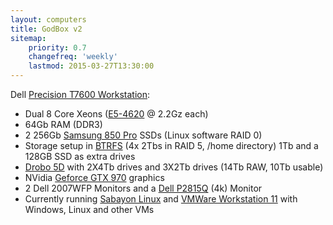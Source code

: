 ```yaml
---
layout: computers
title: GodBox v2
sitemap:
    priority: 0.7
    changefreq: 'weekly'
    lastmod: 2015-03-27T13:30:00
---
```


Dell [Precision T7600 Workstation][9]:

* Dual 8 Core Xeons ([E5-4620][2] @ 2.2Gz each)
* 64Gb RAM (DDR3)
* 2 256Gb [Samsung 850 Pro][3] SSDs (Linux software RAID 0)
* Storage setup in [BTRFS][6] (4x 2Tbs in RAID 5, /home directory)  1Tb and a 128GB SSD as extra drives
* [Drobo 5D][1] with 2X4Tb drives and 3X2Tb drives (14Tb RAW, 10Tb usable)
* NVidia [Geforce GTX 970][4] graphics
* 2 Dell 2007WFP Monitors and a [Dell P2815Q][5] (4k) Monitor
* Currently running [Sabayon Linux][7] and [VMWare Workstation 11][8] with Windows, Linux and other VMs


[1]: http://www.amazon.co.uk/gp/product/B008S02S54/ref=as_li_tl?ie=UTF8&camp=1634&creative=19450&creativeASIN=B008S02S54&linkCode=as2&tag=tiescomclo-21&linkId=S3TRJOV2MB4ZOGJK
[2]: http://ark.intel.com/products/64607/Intel-Xeon-Processor-E5-4620-16M-Cache-2_20-GHz-7_20-GTs-Intel-QPI
[3]: http://www.amazon.co.uk/gp/product/B00LMXBOP4/ref=as_li_tl?ie=UTF8&camp=1634&creative=19450&creativeASIN=B00LMXBOP4&linkCode=as2&tag=tiescomclo-21&linkId=ZZLV7VDTOMJOLNCK
[4]: http://www.amazon.co.uk/s/?_encoding=UTF8&camp=1634&creative=19450&field-keywords=Geforce%20GTX%20970&linkCode=ur2&tag=tiescomclo-21&url=search-alias%3Daps&linkId=4FFJX5JH2LEGISJ4
[5]: http://www.amazon.co.uk/gp/product/B00IOUBOB2/ref=as_li_tl?ie=UTF8&camp=1634&creative=19450&creativeASIN=B00IOUBOB2&linkCode=as2&tag=tiescomclo-21&linkId=736XUUGW2KINESGB
[6]: https://btrfs.wiki.kernel.org/index.php/Main_Page
[7]: http://www.sabayon.org
[8]: http://www.vmware.com/products/workstation
[9]: http://www.dell.com/ie/business/p/precision-t7600/pd
